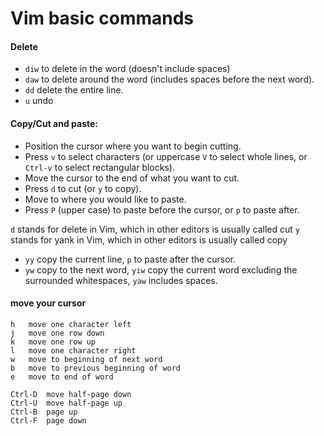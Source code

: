 # Vim basic commands

#### Delete
- `diw` to delete in the word (doesn't include spaces)
- `daw` to delete around the word (includes spaces before the next word).
- `dd` delete the entire line.
- `u` undo

#### Copy/Cut and paste:
- Position the cursor where you want to begin cutting.
- Press `v` to select characters (or uppercase `V` to select whole lines, or `Ctrl-v` to select rectangular blocks).
- Move the cursor to the end of what you want to cut.
- Press `d` to cut (or `y` to copy).
- Move to where you would like to paste.
- Press `P` (upper case) to paste before the cursor, or `p` to paste after.

`d` stands for delete in Vim, which in other editors is usually called cut
`y` stands for yank in Vim, which in other editors is usually called copy

- `yy`  copy the current line, `p` to paste after the cursor.
- `yw` copy to the next word,  `yiw`  copy the current word excluding the surrounded whitespaces, `yaw` includes spaces.

#### move your cursor
```
h   move one character left
j   move one row down
k   move one row up
l   move one character right
w   move to beginning of next word
b   move to previous beginning of word
e   move to end of word

Ctrl-D  move half-page down
Ctrl-U  move half-page up
Ctrl-B  page up
Ctrl-F  page down
```
